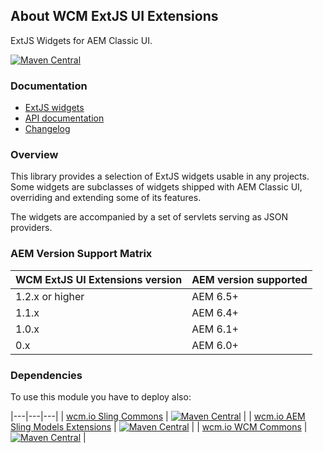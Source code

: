 ## About WCM ExtJS UI Extensions

ExtJS Widgets for AEM Classic UI.

[![Maven Central](https://maven-badges.herokuapp.com/maven-central/io.wcm/io.wcm.wcm.ui.extjs/badge.svg)](https://maven-badges.herokuapp.com/maven-central/io.wcm/io.wcm.wcm.ui.extjs)


### Documentation

* [ExtJS widgets][widgets]
* [API documentation][apidocs]
* [Changelog][changelog]


### Overview

This library provides a selection of ExtJS widgets usable in any projects. Some widgets are subclasses of widgets shipped with AEM Classic UI, overriding and extending some of its features.

The widgets are accompanied by a set of servlets serving as JSON providers.


### AEM Version Support Matrix

|WCM ExtJS UI Extensions version |AEM version supported
|--------------------------------|----------------------
|1.2.x or higher                 |AEM 6.5+
|1.1.x                           |AEM 6.4+
|1.0.x                           |AEM 6.1+
|0.x                             |AEM 6.0+


### Dependencies

To use this module you have to deploy also:

|---|---|---|
| [wcm.io Sling Commons](https://maven-badges.herokuapp.com/maven-central/io.wcm/io.wcm.sling.commons) | [![Maven Central](https://maven-badges.herokuapp.com/maven-central/io.wcm/io.wcm.sling.commons/badge.svg)](https://maven-badges.herokuapp.com/maven-central/io.wcm/io.wcm.sling.commons) |
| [wcm.io AEM Sling Models Extensions](https://maven-badges.herokuapp.com/maven-central/io.wcm/io.wcm.sling.models) | [![Maven Central](https://maven-badges.herokuapp.com/maven-central/io.wcm/io.wcm.sling.models/badge.svg)](https://maven-badges.herokuapp.com/maven-central/io.wcm/io.wcm.sling.models) |
| [wcm.io WCM Commons](https://maven-badges.herokuapp.com/maven-central/io.wcm/io.wcm.wcm.commons) | [![Maven Central](https://maven-badges.herokuapp.com/maven-central/io.wcm/io.wcm.wcm.commons/badge.svg)](https://maven-badges.herokuapp.com/maven-central/io.wcm/io.wcm.wcm.commons) |



[widgets]: widgets.html
[apidocs]: apidocs/
[changelog]: changes-report.html
